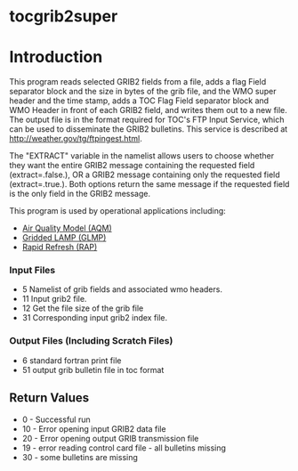 # tocgrib2super

# Introduction

This program reads selected GRIB2 fields from a file, adds a flag Field
separator block and the size in bytes of the grib file, and the WMO
super header and the time stamp, adds a TOC Flag Field separator
block and WMO Header in front of each GRIB2 field, and writes them
out to a new file. The output file is in the format required for
TOC's FTP Input Service, which can be used to disseminate the GRIB2
bulletins. This service is described at
http://weather.gov/tg/ftpingest.html.

The "EXTRACT" variable in the namelist allows users to choose
whether they want the entire GRIB2 message containing the requested
field (extract=.false.), OR a GRIB2 message containing only the
requested field (extract=.true.). Both options return the same
message if the requested field is the only field in the GRIB2
message.

This program is used by operational applications including:
 - [Air Quality Model (AQM)](https://www.nco.ncep.noaa.gov/pmb/products/aqm/)
 - [Gridded LAMP (GLMP)](https://vlab.noaa.gov/web/mdl/gridded-lamp)
 - [Rapid Refresh (RAP)](https://rapidrefresh.noaa.gov/)

### Input Files

- 5 Namelist of grib fields and associated wmo headers.
- 11 Input grib2 file.
- 12 Get the file size of the grib file
- 31 Corresponding input grib2 index file.

### Output Files  (Including Scratch Files)

- 6 standard fortran print file
- 51 output grib bulletin file in toc format

## Return Values

-  0 - Successful run
- 10 - Error opening input GRIB2 data file
- 20 - Error opening output GRIB transmission file
- 19 - error reading control card file - all bulletins missing
- 30 - some bulletins are missing
